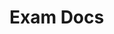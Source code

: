 # Exam Docs

<!-- ::: exam_gen.exam -->
<!--     handler: python -->
<!--     selection: -->
<!--       filters: -->
<!--          - "!__" -->
<!--          - "builder" -->
<!--     rendering: -->
<!--       heading_level: 2 -->
<!--       show_source: True -->
<!--       show_root_toc_entry: False -->
<!--       show_object_full_path: True -->
